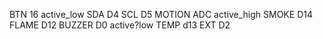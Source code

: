 BTN 16 active_low
SDA D4
SCL D5
MOTION ADC active_high
SMOKE D14 
FLAME D12
BUZZER D0 active?low
TEMP d13
EXT D2 

